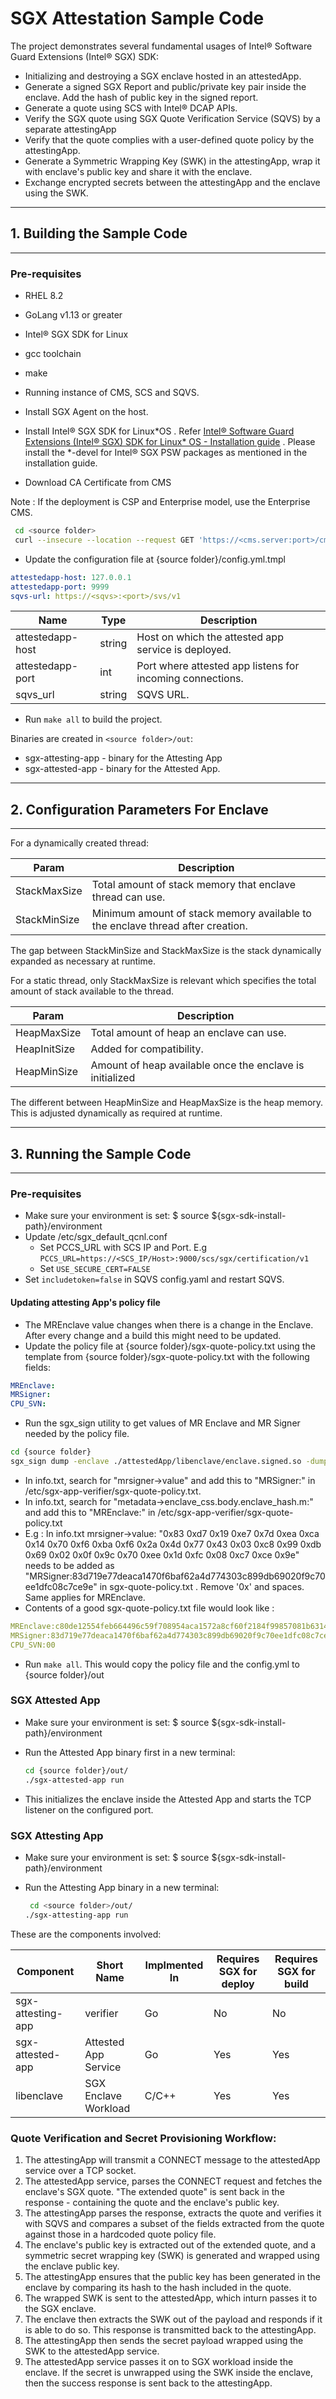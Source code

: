 # SGX Attestation Sample Code

The project demonstrates several fundamental usages of Intel® Software Guard Extensions (Intel® SGX) SDK:

- Initializing and destroying a SGX enclave hosted in an attestedApp.
- Generate a signed SGX Report and public/private key pair inside the enclave. Add the hash of public key in the signed report.
- Generate a quote using SCS with Intel® DCAP APIs.
- Verify the SGX quote using SGX Quote Verification Service (SQVS) by a separate attestingApp
- Verify that the quote complies with a user-defined quote policy by the attestingApp.
- Generate a Symmetric Wrapping Key (SWK) in the attestingApp, wrap it with enclave's public key and share it with the enclave.
- Exchange encrypted secrets between the attestingApp and the enclave using the SWK.

--------------------------------------------------------------------------------

## 1\. Building the Sample Code

--------------------------------------------------------------------------------

### Pre-requisites

- RHEL 8.2
- GoLang v1.13 or greater
- Intel® SGX SDK for Linux
- gcc toolchain
- make

- Running instance of CMS, SCS and SQVS.
- Install SGX Agent on the host.
- Install Intel® SGX SDK for Linux*OS . Refer [Intel® Software Guard Extensions (Intel® SGX) SDK
for Linux* OS - Installation guide](https://download.01.org/intel-sgx/latest/linux-latest/docs/) . Please install the *-devel for Intel® SGX PSW packages as mentioned in the installation guide.

- Download CA Certificate from CMS

Note : If the deployment is CSP and Enterprise model, use the Enterprise CMS.

```bash
 cd <source folder>
 curl --insecure --location --request GET 'https://<cms.server:port>/cms/v1/ca-certificates' --header 'Accept: application/x-pem-file' > rootca.pem
```

- Update the configuration file at {source folder}/config.yml.tmpl

```yaml
attestedapp-host: 127.0.0.1
attestedapp-port: 9999
sqvs-url: https://<sqvs>:<port>/svs/v1
```

Name             | Type    | Description |
-----------------|---------|--------------|
attestedapp-host | string  | Host on which the attested app service is deployed.|
attestedapp-port | int     | Port where attested app listens for incoming connections.|
sqvs_url         | string  | SQVS URL.|


- Run `make all` to build the project.

Binaries are created in `<source folder>/out`:

- sgx-attesting-app - binary for the Attesting App
- sgx-attested-app - binary for the Attested App.

--------------------------------------------------------------------------------

## 2\. Configuration Parameters For Enclave

--------------------------------------------------------------------------------

For a dynamically created thread:

Param        | Description
------------ | ------------------------------------------------------------------------------
StackMaxSize | Total amount of stack memory that enclave thread can use.
StackMinSize | Minimum amount of stack memory available to the enclave thread after creation.

The gap between StackMinSize and StackMaxSize is the stack dynamically expanded as necessary at runtime.

For a static thread, only StackMaxSize is relevant which specifies the total amount of stack available to the thread.

Param        | Description
------------ | --------------------------------------------------------
HeapMaxSize  | Total amount of heap an enclave can use.
HeapInitSize | Added for compatibility.
HeapMinSize  | Amount of heap available once the enclave is initialized

The different between HeapMinSize and HeapMaxSize is the heap memory. This is adjusted dynamically as required at runtime.

--------------------------------------------------------------------------------

## 3\. Running the Sample Code

--------------------------------------------------------------------------------

### Pre-requisites

- Make sure your environment is set: $ source ${sgx-sdk-install-path}/environment
- Update /etc/sgx_default_qcnl.conf 
  - Set PCCS_URL with SCS IP and Port. E.g `PCCS_URL=https://<SCS_IP/Host>:9000/scs/sgx/certification/v1`
  - Set `USE_SECURE_CERT=FALSE`
- Set `includetoken=false` in SQVS config.yaml and restart SQVS.

#### Updating attesting App's policy file

- The MREnclave value changes when there is a change in the Enclave. After every change and a build this might need to be updated. 
- Update the policy file at {source folder}/sgx-quote-policy.txt using the template from {source folder}/sgx-quote-policy.txt with the following fields:

```yaml
MREnclave:
MRSigner:
CPU_SVN:
```
- Run the sgx_sign utility to get values of MR Enclave and MR Signer needed by the policy file.

```bash
cd {source folder}
sgx_sign dump -enclave ./attestedApp/libenclave/enclave.signed.so -dumpfile info.txt
```

- In info.txt, search for "mrsigner->value" and add this to "MRSigner:" in /etc/sgx-app-verifier/sgx-quote-policy.txt.
- In info.txt, search for "metadata->enclave_css.body.enclave_hash.m:" and add this to "MREnclave:" in /etc/sgx-app-verifier/sgx-quote-policy.txt
- E.g : In info.txt  mrsigner->value: "0x83 0xd7 0x19 0xe7 0x7d 0xea 0xca 0x14 0x70 0xf6 0xba 0xf6 0x2a 0x4d 0x77 0x43 0x03 0xc8 0x99 0xdb 0x69 0x02 0x0f 0x9c 0x70 0xee 0x1d 0xfc 0x08 0xc7 0xce 0x9e" needs to be added as "MRSigner:83d719e77deaca1470f6baf62a4d774303c899db69020f9c70ee1dfc08c7ce9e" in sgx-quote-policy.txt . Remove '0x' and spaces. Same applies for MREnclave.
- Contents of a good sgx-quote-policy.txt file would look like : 

```yaml
MREnclave:c80de12554feb664496c59f708954aca1572a8cf60f2184f99857081b6314bb8
MRSigner:83d719e77deaca1470f6baf62a4d774303c899db69020f9c70ee1dfc08c7ce9e
CPU_SVN:00
```
- Run `make all`. This would copy the policy file and the config.yml to {source folder}/out

### SGX Attested App

- Make sure your environment is set: $ source ${sgx-sdk-install-path}/environment
- Run the Attested App binary first in a new terminal:

  ```bash
  cd {source folder}/out/
  ./sgx-attested-app run
  ```
- This initializes the enclave inside the Attested App and starts the TCP listener on the configured port.

### SGX Attesting App

- Make sure your environment is set: $ source ${sgx-sdk-install-path}/environment
- Run the Attesting App binary in a new terminal:

  ```bash
   cd <source folder>/out/
  ./sgx-attesting-app run
  ```

These are the components involved:

Component             | Short Name         | Implmented In | Requires SGX for deploy | Requires SGX for build
--------------------- | ------------------ | ------------- | ----------------------- | ----------------------
sgx-attesting-app      | verifier           | Go            | No                      | No
sgx-attested-app | Attested App Service | Go            | Yes                     | Yes
libenclave      | SGX Enclave Workload           | C/C++            | Yes                      | Yes

### Quote Verification and Secret Provisioning Workflow:

1. The attestingApp will transmit a CONNECT message to the attestedApp service over a TCP socket.
2. The attestedApp service, parses the CONNECT request and fetches the enclave's SGX quote. "The extended quote" is sent back in the response - containing the quote and the enclave's public key.
3. The attestingApp parses the response, extracts the quote and verifies it with SQVS and compares a subset of the fields extracted from the quote against those in a hardcoded quote policy file.
4. The enclave's public key is extracted out of the extended quote, and a symmetric secret wrapping key (SWK) is generated and wrapped using the enclave public key.
5. The attestingApp ensures that the public key has been generated in the enclave by comparing its hash to the hash included in the quote.
6. The wrapped SWK is sent to the attestedApp, which inturn passes it to the SGX enclave.
7. The enclave then extracts the SWK out of the payload and responds if it is able to do so. This response is transmitted back to the attestingApp.
8. The attestingApp then sends the secret payload wrapped using the SWK to the attestedApp service.
9. The attestedApp service passes it on to SGX workload inside the enclave. If the secret is unwrapped using the SWK inside the enclave, then the success response is sent back to the attestingApp.
